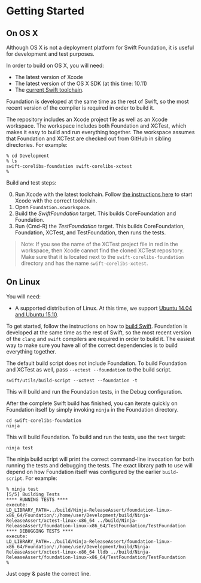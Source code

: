# Getting Started

## On OS X

Although OS X is not a deployment platform for Swift Foundation, it is useful for development and test purposes.

In order to build on OS X, you will need:

* The latest version of Xcode
* The latest version of the OS X SDK (at this time: 10.11)
* The [current Swift toolchain](https://swift.org/download/#latest-development-snapshots).

Foundation is developed at the same time as the rest of Swift, so the most recent version of the compiler is required in order to build it.

The repository includes an Xcode project file as well as an Xcode workspace. The workspace includes both Foundation and XCTest, which makes it easy to build and run everything together. The workspace assumes that Foundation and XCTest are checked out from GitHub in sibling directories. For example:

```
% cd Development
% ls
swift-corelibs-foundation swift-corelibs-xctest
%
```

Build and test steps:

0. Run Xcode with the latest toolchain. Follow [the instructions here](https://swift.org/download/#apple-platforms) to start Xcode with the correct toolchain.
0. Open `Foundation.xcworkspace`.
0. Build the _SwiftFoundation_ target. This builds CoreFoundation and Foundation.
0. Run (Cmd-R) the _TestFoundation_ target. This builds CoreFoundation, Foundation, XCTest, and TestFoundation, then runs the tests.

> Note: If you see the name of the XCTest project file in red in the workspace, then Xcode cannot find the cloned XCTest repository. Make sure that it is located next to the `swift-corelibs-foundation` directory and has the name `swift-corelibs-xctest`.

## On Linux

You will need:

* A supported distribution of Linux. At this time, we support [Ubuntu 14.04 and Ubuntu 15.10](http://www.ubuntu.com).

To get started, follow the instructions on how to [build Swift](https://github.com/apple/swift#building-swift). Foundation is developed at the same time as the rest of Swift, so the most recent version of the `clang` and `swift` compilers are required in order to build it. The easiest way to make sure you have all of the correct dependencies is to build everything together.

The default build script does not include Foundation. To build Foundation and XCTest as well, pass `--xctest --foundation` to the build script.

```
swift/utils/build-script --xctest --foundation -t
```

This will build and run the Foundation tests, in the Debug configuration.

After the complete Swift build has finished, you can iterate quickly on Foundation itself by simply invoking `ninja` in the Foundation directory.

```
cd swift-corelibs-foundation
ninja
```

This will build Foundation. To build and run the tests, use the `test` target:

```
ninja test
```

The ninja build script will print the correct command-line invocation for both running the tests and debugging the tests. The exact library path to use will depend on how Foundation itself was configured by the earlier `build-script`. For example:

```
% ninja test
[5/5] Building Tests
**** RUNNING TESTS ****
execute:
LD_LIBRARY_PATH=../build/Ninja-ReleaseAssert/foundation-linux-x86_64/Foundation/:/home/user/Development/build/Ninja-ReleaseAssert/xctest-linux-x86_64 ../build/Ninja-ReleaseAssert/foundation-linux-x86_64/TestFoundation/TestFoundation
**** DEBUGGING TESTS ****
execute:
LD_LIBRARY_PATH=../build/Ninja-ReleaseAssert/foundation-linux-x86_64/Foundation/:/home/user/Development/build/Ninja-ReleaseAssert/xctest-linux-x86_64 lldb ../build/Ninja-ReleaseAssert/foundation-linux-x86_64/TestFoundation/TestFoundation
%
```

Just copy & paste the correct line.
